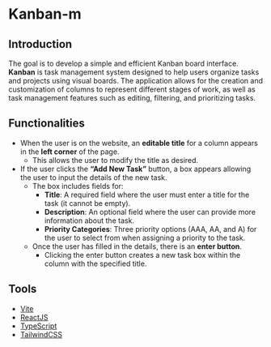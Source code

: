 # Kanban-m

## Introduction

The goal is to develop a simple and efficient Kanban board interface. **Kanban** is task management system designed to help users organize tasks and projects using visual boards. The application allows for the creation and customization of columns to represent different stages of work, as well as task management features such as editing, filtering, and prioritizing tasks.

## Functionalities

- When the user is on the website, an **editable title** for a column appears in the **left corner** of the page.
  - This allows the user to modify the title as desired.
- If the user clicks the **“Add New Task”** button, a box appears allowing the user to input the details of the new task.
  - The box includes fields for:
    - **Title**: A required field where the user must enter a title for the task (it cannot be empty).
    - **Description**: An optional field where the user can provide more information about the task.
    - **Priority Categories**: Three priority options (AAA, AA, and A) for the user to select from when assigning a priority to the task.
  - Once the user has filled in the details, there is an **enter button**.
    - Clicking the enter button creates a new task box within the column with the specified title.

## Tools

- [Vite](https://vitejs.dev)
- [ReactJS](https://react.dev)
- [TypeScript](https://www.typescriptlang.org)
- [TailwindCSS](https://tailwindcss.com)
